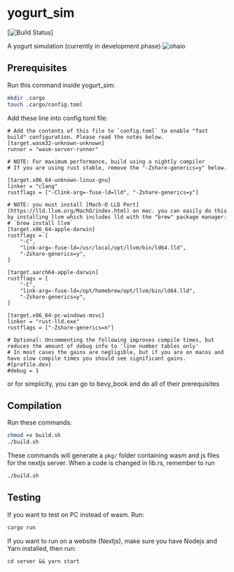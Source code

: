 # yogurt_sim
[![Build Status](https://github.com/CaoKha/yogurt_sim/actions/workflows/ci.yaml/badge.svg)]

A yogurt simulation (currently in development phase)
![ohaio](https://media.tenor.com/G78em4XTdjwAAAAd/yogurt.gif)

## Prerequisites
Run this command inside yogurt_sim:
```bash
mkdir .cargo
touch .cargo/config.toml
```
Add these line into config.toml file:
```
# Add the contents of this file to `config.toml` to enable "fast build" configuration. Please read the notes below.
[target.wasm32-unknown-unknown]
runner = "wasm-server-runner"

# NOTE: For maximum performance, build using a nightly compiler
# If you are using rust stable, remove the "-Zshare-generics=y" below.

[target.x86_64-unknown-linux-gnu]
linker = "clang"
rustflags = ["-Clink-arg=-fuse-ld=lld", "-Zshare-generics=y"]

# NOTE: you must install [Mach-O LLD Port](https://lld.llvm.org/MachO/index.html) on mac. you can easily do this by installing llvm which includes lld with the "brew" package manager:
# `brew install llvm`
[target.x86_64-apple-darwin]
rustflags = [
    "-C",
    "link-arg=-fuse-ld=/usr/local/opt/llvm/bin/ld64.lld",
    "-Zshare-generics=y",
]

[target.aarch64-apple-darwin]
rustflags = [
    "-C",
    "link-arg=-fuse-ld=/opt/homebrew/opt/llvm/bin/ld64.lld",
    "-Zshare-generics=y",
]

[target.x86_64-pc-windows-msvc]
linker = "rust-lld.exe"
rustflags = ["-Zshare-generics=n"]

# Optional: Uncommenting the following improves compile times, but reduces the amount of debug info to 'line number tables only'
# In most cases the gains are negligible, but if you are on macos and have slow compile times you should see significant gains.
#[profile.dev]
#debug = 1

```
or for simplicity, you can go to bevy_book and do all of their prerequisites


## Compilation
Run these commands:
```bash
chmod +x build.sh
./build.sh
```
These commands will generate a `pkg/` folder containing wasm and js files for the nextjs server.
When a code is changed in lib.rs, remember to run 
```bash
./build.sh

```

## Testing
If you want to test on PC instead of wasm. Run:
```bash
cargo run
```

If you want to run on a website (Nextjs), make sure you have Nodejs and Yarn installed, then run:  
```
cd server && yarn start
```

